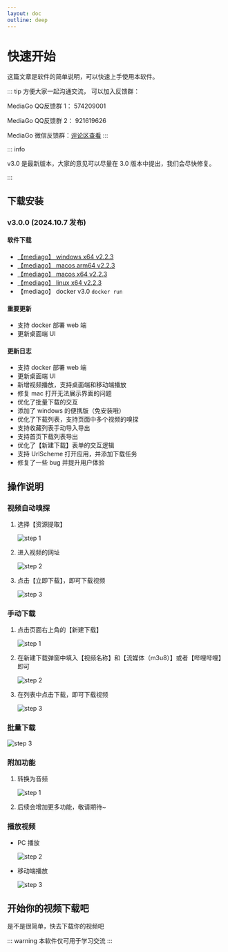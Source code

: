 ```yaml
---
layout: doc
outline: deep
---
```


# 快速开始

这篇文章是软件的简单说明，可以快速上手使用本软件。

::: tip
方便大家一起沟通交流， 可以加入反馈群：

MediaGo QQ反馈群 1： 574209001

MediaGo QQ反馈群 2： 921619626

MediaGo 微信反馈群：[评论区查看](/guides.html#waline)
:::

::: info

v3.0 是最新版本，大家的意见可以尽量在 3.0 版本中提出，我们会尽快修复。

:::

## 下载安装

### v3.0.0 (2024.10.7 发布)

#### 软件下载

- [【mediago】 windows x64 v2.2.3](https://github.com/caorushizi/mediago/releases/download/v2.2.3/mediago-setup-x64-2.2.3.exe)
- [【mediago】 macos arm64 v2.2.3](https://github.com/caorushizi/mediago/releases/download/v2.2.3/mediago-setup-x64-2.2.3.dmg)
- [【mediago】 macos x64 v2.2.3](https://github.com/caorushizi/mediago/releases/download/v2.2.3/mediago-setup-x64-2.2.3.dmg)
- [【mediago】 linux x64 v2.2.3](https://github.com/caorushizi/mediago/releases/download/v2.2.3/mediago-setup-arm64-2.2.3.dmg)
- 【mediago】 docker v3.0 `docker run`

#### 重要更新

- 支持 docker 部署 web 端
- 更新桌面端 UI

#### 更新日志

- 支持 docker 部署 web 端
- 更新桌面端 UI
- 新增视频播放，支持桌面端和移动端播放
- 修复 mac 打开无法展示界面的问题
- 优化了批量下载的交互
- 添加了 windows 的便携版（免安装哦）
- 优化了下载列表，支持页面中多个视频的嗅探
- 支持收藏列表手动导入导出
- 支持首页下载列表导出
- 优化了【新建下载】表单的交互逻辑
- 支持 UrlScheme 打开应用，并添加下载任务
- 修复了一些 bug 并提升用户体验

## 操作说明

### 视频自动嗅探

1. 选择【资源提取】

   ![step 1](./images/guides-step1.png)

2. 进入视频的网址

   ![step 2](./images/guides-step2.png)

3. 点击【立即下载】，即可下载视频

   ![step 3](./images/guides-step3.png)

### 手动下载

1. 点击页面右上角的【新建下载】

   ![step 1](./images/guides-step4.png)

2. 在新建下载弹窗中填入【视频名称】和【流媒体（m3u8）】或者【哔哩哔哩】即可

   ![step 2](./images/guides-step5.png)

3. 在列表中点击下载，即可下载视频

   ![step 3](./images/guides-step3.png)

### 批量下载

   ![step 3](./images/guides-step6.png)

### 附加功能

1. 转换为音频

   ![step 1](./images/guides-step7.png)

2. 后续会增加更多功能，敬请期待~

### 播放视频

- PC 播放

     ![step 2](./images/addition-step3.png)

- 移动端播放

     ![step 3](./images/addition-step4.png)

## 开始你的视频下载吧

是不是很简单，快去下载你的视频吧

::: warning
本软件仅可用于学习交流
:::
